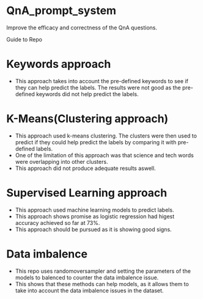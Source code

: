 # QnA_prompt_system
Improve the efficacy and correctness of the QnA questions.

Guide to Repo

# Keywords approach 

- This approach takes into account the pre-defined keywords to see if they can help predict the labels. The results were not good as the pre-defined keywords did not help predict the labels.

# K-Means(Clustering approach)

- This approach used k-means clustering. The clusters were then used to predict if they could help predict the labels by comparing it with pre-defined labels.
- One of the limitation of this approach was that science and tech words were overlapping into other clusters.
- This approach did not produce adequate results aswell.

# Supervised Learning approach

- This approach used machine learning models to predict labels.
- This approach shows promise as logistic regression had higest accuracy achieved so far at 73%.
- This approach should be pursued as it is showing good signs.
 
# Data imbalence

-  This repo uses randomoversampler and setting the parameters of the models to balenced to counter the data imbalence issue.
-  This shows that these methods can help models, as it allows them to take into account the data imbalence issues in the dataset.
